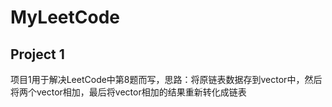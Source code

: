 # MyLeetCode
## Project 1
<p>项目1用于解决LeetCode中第8题而写，思路：将原链表数据存到vector中，然后将两个vector相加，最后将vector相加的结果重新转化成链表</p>
